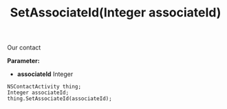 ﻿---
uid: crmscript_ref_NSContactActivity_SetAssociateId
title: SetAssociateId(Integer associateId)
intellisense: NSContactActivity.SetAssociateId
keywords: NSContactActivity, GetAssociateId
so.topic: reference
---

Our contact

**Parameter:** 
 - **associateId** Integer

```crmscript
NSContactActivity thing;
Integer associateId;
thing.SetAssociateId(associateId);
```

